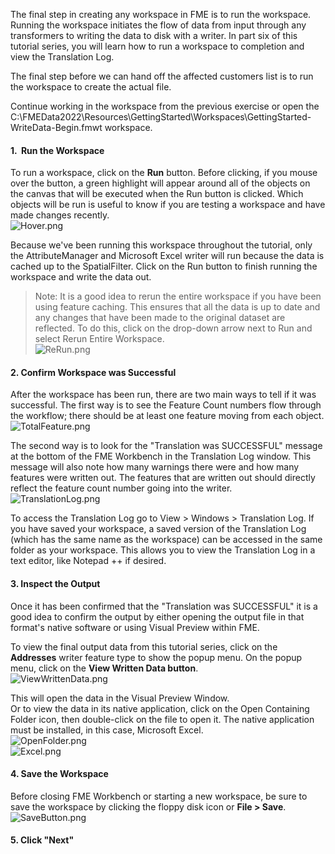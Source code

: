 <head><base target="_blank"> </head>

The final step in creating any workspace in FME is to run the workspace. Running the workspace initiates the flow of data from input through any transformers to writing the data to disk with a writer. In part six of this tutorial series, you will learn how to run a workspace to completion and view the Translation Log.

The final step before we can hand off the affected customers list is to run the workspace to create the actual file.

Continue working in the workspace from the previous exercise or open the C:\FMEData2022\Resources\GettingStarted\Workspaces\GettingStarted-WriteData-Begin.fmwt workspace.

#### 1\.  Run the Workspace
To run a workspace, click on the **Run** button. Before clicking, if you mouse over the button, a green highlight will appear around all of the objects on the canvas that will be executed when the Run button is clicked. Which objects will be run is useful to know if you are testing a workspace and have made changes recently.\
![Hover.png](https://community.safe.com/servlet/rtaImage?eid=ka14Q000000lK7r&feoid=00N30000006n8wU&refid=0EM4Q0000028bZw)

Because we've been running this workspace throughout the tutorial, only the AttributeManager and Microsoft Excel writer will run because the data is cached up to the SpatialFilter. Click on the Run button to finish running the workspace and write the data out.

> Note: It is a good idea to rerun the entire workspace if you have been using feature caching. This ensures that all the data is up to date and any changes that have been made to the original dataset are reflected. To do this, click on the drop-down arrow next to Run and select Rerun Entire Workspace.\
![ReRun.png](https://community.safe.com/servlet/rtaImage?eid=ka14Q000000lK7r&feoid=00N30000006n8wU&refid=0EM4Q0000028bZx)

#### 2\. Confirm Workspace was Successful
After the workspace has been run, there are two main ways to tell if it was successful. The first way is to see the Feature Count numbers flow through the workflow; there should be at least one feature moving from each object.\
![TotalFeature.png](https://community.safe.com/servlet/rtaImage?eid=ka14Q000000lK7r&feoid=00N30000006n8wU&refid=0EM4Q0000028ba6)

The second way is to look for the "Translation was SUCCESSFUL" message at the bottom of the FME Workbench in the Translation Log window. This message will also note how many warnings there were and how many features were written out. The features that are written out should directly reflect the feature count number going into the writer.\
![TranslationLog.png](https://community.safe.com/servlet/rtaImage?eid=ka14Q000000lK7r&feoid=00N30000006n8wU&refid=0EM4Q0000028baG)

To access the Translation Log go to View > Windows > Translation Log. If you have saved your workspace, a saved version of the Translation Log (which has the same name as the workspace) can be accessed in the same folder as your workspace. This allows you to view the Translation Log in a text editor, like Notepad ++ if desired.

#### 3\. Inspect the Output
Once it has been confirmed that the "Translation was SUCCESSFUL" it is a good idea to confirm the output by either opening the output file in that format's native software or using Visual Preview within FME.

To view the final output data from this tutorial series, click on the **Addresses** writer feature type to show the popup menu. On the popup menu, click on the **View Written Data button**.\
![ViewWrittenData.png](https://community.safe.com/servlet/rtaImage?eid=ka14Q000000lK7r&feoid=00N30000006n8wU&refid=0EM4Q0000028baV)

This will open the data in the Visual Preview Window.\
Or to view the data in its native application, click on the Open Containing Folder icon, then double-click on the file to open it. The native application must be installed, in this case, Microsoft Excel.\
![OpenFolder.png](https://community.safe.com/servlet/rtaImage?eid=ka14Q000000lK7r&feoid=00N30000006n8wU&refid=0EM4Q0000028baa)\
![Excel.png](https://community.safe.com/servlet/rtaImage?eid=ka14Q000000lK7r&feoid=00N30000006n8wU&refid=0EM4Q0000028baf)

#### 4\. Save the Workspace
Before closing FME Workbench or starting a new workspace, be sure to save the workspace by clicking the floppy disk icon or **File > Save**.\
![SaveButton.png](https://community.safe.com/servlet/rtaImage?eid=ka14Q000000lK7r&feoid=00N30000006n8wU&refid=0EM4Q0000028bak)

#### 5. Click "Next"
